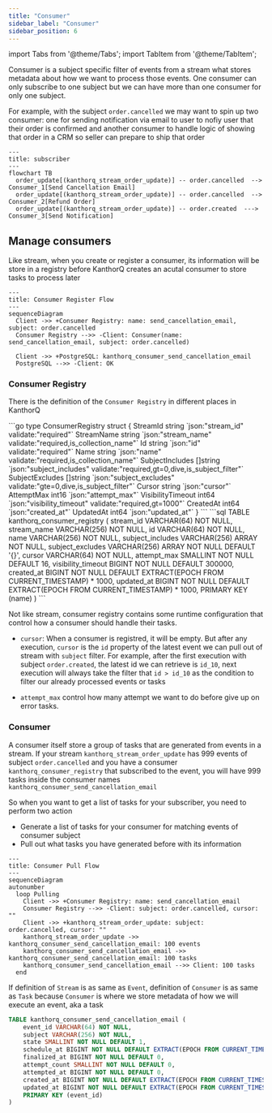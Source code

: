 ```yaml
---
title: "Consumer"
sidebar_label: "Consumer"
sidebar_position: 6
---
```


import Tabs from '@theme/Tabs';
import TabItem from '@theme/TabItem';

Consumer is a subject specific filter of events from a stream what stores metadata about how we want to process those events. One consumer can only subscribe to one subject but we can have more than one consumer for only one subject.

For example, with the subject `order.cancelled` we may want to spin up two consumer: one for sending notification via email to user to nofiy user that their order is confirmed and another consumer to handle logic of showing that order in a CRM so seller can prepare to ship that order

```mermaid
---
title: subscriber
---
flowchart TB
  order_update[(kanthorq_stream_order_update)] -- order.cancelled  --> Consumer_1[Send Cancellation Email]
  order_update[(kanthorq_stream_order_update)] -- order.cancelled  --> Consumer_2[Refund Order]
  order_update[(kanthorq_stream_order_update)] -- order.created  ---> Consumer_3[Send Notification]
```

## Manage consumers

Like stream, when you create or register a consumer, its information will be store in a registry before KanthorQ creates an acutal consumer to store tasks to process later

```mermaid
---
title: Consumer Register Flow
---
sequenceDiagram
  Client ->> +Consumer Registry: name: send_cancellation_email, subject: order.cancelled
  Consumer Registry -->> -Client: Consumer(name: send_cancellation_email, subject: order.cancelled)

  Client ->> +PostgreSQL: kanthorq_consumer_send_cancellation_email
  PostgreSQL -->> -Client: OK
```

### Consumer Registry

There is the definition of the `Consumer Registry` in different places in KanthorQ

<Tabs>
  <TabItem value="go" label="Go" default>
    ```go
    type ConsumerRegistry struct {
      StreamId          string   `json:"stream_id" validate:"required"`
      StreamName        string   `json:"stream_name" validate:"required,is_collection_name"`
      Id                string   `json:"id" validate:"required"`
      Name              string   `json:"name" validate:"required,is_collection_name"`
      SubjectIncludes   []string `json:"subject_includes" validate:"required,gt=0,dive,is_subject_filter"`
      SubjectExcludes   []string `json:"subject_excludes" validate:"gte=0,dive,is_subject_filter"`
      Cursor            string   `json:"cursor"`
      AttemptMax        int16    `json:"attempt_max"`
      VisibilityTimeout int64    `json:"visibility_timeout" validate:"required,gt=1000"`
      CreatedAt         int64    `json:"created_at"`
      UpdatedAt         int64    `json:"updated_at"`
    }
    ```
  </TabItem>
  <TabItem value="postgresql" label="PostgreSQL">
    ```sql
    TABLE kanthorq_consumer_registry (
      stream_id VARCHAR(64) NOT NULL,
      stream_name VARCHAR(256) NOT NULL,
      id VARCHAR(64) NOT NULL,
      name VARCHAR(256) NOT NULL,
      subject_includes VARCHAR(256) ARRAY NOT NULL,
      subject_excludes VARCHAR(256) ARRAY NOT NULL DEFAULT '{}',
      cursor VARCHAR(64) NOT NULL,
      attempt_max SMALLINT NOT NULL DEFAULT 16,
      visibility_timeout BIGINT NOT NULL DEFAULT 300000,
      created_at BIGINT NOT NULL DEFAULT EXTRACT(EPOCH FROM CURRENT_TIMESTAMP) * 1000,
      updated_at BIGINT NOT NULL DEFAULT EXTRACT(EPOCH FROM CURRENT_TIMESTAMP) * 1000,
      PRIMARY KEY (name)
    )
    ```
  </TabItem>
</Tabs>

Not like stream, consumer registry contains some runtime configuration that control how a consumer should handle their tasks.

- `cursor`: When a consumer is registred, it will be empty. But after any execution, `cursor` is the `id` property of the latest event we can pull out of stream with `subject` filter. For example, after the first execution with subject `order.created`, the latest id we can retrieve is `id_10`, next execution will always take the filter that `id > id_10` as the condition to filter our already processed events or tasks

- `attempt_max` control how many attempt we want to do before give up on error tasks.

### Consumer

A consumer itself store a group of tasks that are generated from events in a stream. If your stream `kanthorq_stream_order_update` has 999 events of subject `order.cancelled` and you have a consumer `kanthorq_consumer_registry` that subscribed to the event, you will have 999 tasks inside the consumer names `kanthorq_consumer_send_cancellation_email`

So when you want to get a list of tasks for your subscriber, you need to perform two action

- Generate a list of tasks for your consumer for matching events of consumer subject
- Pull out what tasks you have generated before with its information

```mermaid
---
title: Consumer Pull Flow
---
sequenceDiagram
autonumber
  loop Pulling
    Client ->> +Consumer Registry: name: send_cancellation_email
    Consumer Registry -->> -Client: subject: order.cancelled, cursor: ""
    Client ->> +kanthorq_stream_order_update: subject: order.cancelled, cursor: ""
    kanthorq_stream_order_update ->> kanthorq_consumer_send_cancellation_email: 100 events
    kanthorq_consumer_send_cancellation_email ->> kanthorq_consumer_send_cancellation_email: 100 tasks
    kanthorq_consumer_send_cancellation_email -->> Client: 100 tasks
  end
```

If definition of `Stream` is as same as `Event`, definition of `Consumer` is as same as `Task` because `Consumer` is where we store metadata of how we will execute an event, aka a task

```sql
TABLE kanthorq_consumer_send_cancellation_email (
	event_id VARCHAR(64) NOT NULL,
	subject VARCHAR(256) NOT NULL,
	state SMALLINT NOT NULL DEFAULT 1,
	schedule_at BIGINT NOT NULL DEFAULT EXTRACT(EPOCH FROM CURRENT_TIMESTAMP) * 1000,
	finalized_at BIGINT NOT NULL DEFAULT 0,
	attempt_count SMALLINT NOT NULL DEFAULT 0,
	attempted_at BIGINT NOT NULL DEFAULT 0,
	created_at BIGINT NOT NULL DEFAULT EXTRACT(EPOCH FROM CURRENT_TIMESTAMP) * 1000,
	updated_at BIGINT NOT NULL DEFAULT EXTRACT(EPOCH FROM CURRENT_TIMESTAMP) * 1000,
	PRIMARY KEY (event_id)
)
```
